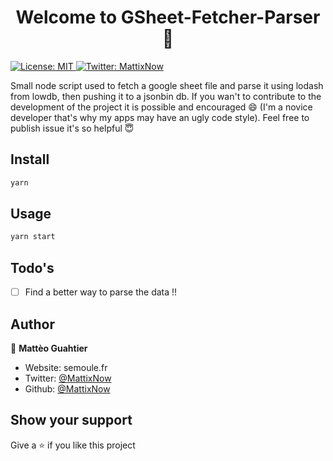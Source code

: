 <h1 align="center">Welcome to GSheet-Fetcher-Parser 👋</h1>
<p>
  <a href="#" target="_blank">
    <img alt="License: MIT" src="https://img.shields.io/badge/License-MIT-yellow.svg" />
  </a>
  <a href="https://twitter.com/MattixNow" target="_blank">
    <img alt="Twitter: MattixNow" src="https://img.shields.io/twitter/follow/MattixNow.svg?style=social" />
  </a>
</p>
Small node script used to fetch a google sheet file and parse it using lodash from lowdb, then pushing it to a jsonbin db. If you wan't to contribute to the development of the project it is possible and encouraged 😄 (I'm a novice developer that's why my apps may have an ugly code style). Feel free to publish issue it's so helpful 😇


## Install

```sh
yarn
```

## Usage

```sh
yarn start
```

## Todo's

- [ ] Find a better way to parse the data !!

## Author

👤 **Mattèo Guahtier**

* Website: semoule.fr
* Twitter: [@MattixNow](https://twitter.com/MattixNow)
* Github: [@MattixNow](https://github.com/MattixNow)

## Show your support

Give a ⭐️ if you like this project
